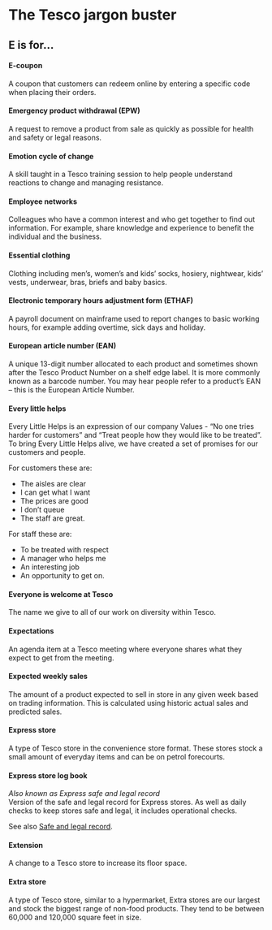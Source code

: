 # The Tesco jargon buster

## E is for…

#### E-coupon
A coupon that customers can redeem online by entering a specific code when placing their orders.

#### Emergency product withdrawal (EPW)
A request to remove a product from sale as quickly as possible for health and safety or legal reasons.

#### Emotion cycle of change
A skill taught in a Tesco training session to help people understand reactions to change and managing resistance.

#### Employee networks
Colleagues who have a common interest and who get together to find out information. For example, share knowledge and experience to benefit the individual and the business.

#### Essential clothing
Clothing including men’s, women’s and kids’ socks, hosiery, nightwear, kids’ vests, underwear, bras, briefs and baby basics.

#### Electronic temporary hours adjustment form (ETHAF)
A payroll document on mainframe used to report changes to basic working hours, for example adding overtime, sick days and holiday.

#### European article number (EAN)
A unique 13-digit number allocated to each product and sometimes shown after the Tesco Product Number on a shelf edge label. It is more commonly known as a barcode number. You may hear people refer to a product’s EAN – this is the European Article Number.

#### Every little helps
Every Little Helps is an expression of our company Values - “No one tries harder for customers” and “Treat people how they would like to be treated”. To bring Every Little Helps alive, we have created a set of promises for our customers and people.

For customers these are:
- The aisles are clear
- I can get what I want
- The prices are good
- I don’t queue
- The staff are great.

For staff these are:
- To be treated with respect
- A manager who helps me
- An interesting job
- An opportunity to get on.

#### Everyone is welcome at Tesco
The name we give to all of our work on diversity within Tesco.

#### Expectations
An agenda item at a Tesco meeting where everyone shares what they expect to get from the meeting.

#### Expected weekly sales
The amount of a product expected to sell in store in any given week based on trading information. This is calculated using historic actual sales and predicted sales.

#### Express store
A type of Tesco store in the convenience store format. These stores stock a small amount of everyday items and can be on petrol forecourts.

#### Express store log book
*Also known as Express safe and legal record*  
Version of the safe and legal record for Express stores. As well as daily checks to keep stores safe and legal, it includes operational checks.

See also [Safe and legal record](s.md#safe-and-legal-record).

#### Extension
A change to a Tesco store to increase its floor space.

#### Extra store
A type of Tesco store, similar to a hypermarket, Extra stores are our largest and stock the biggest range of non-food products. They tend to be between 60,000 and 120,000 square feet in size.
